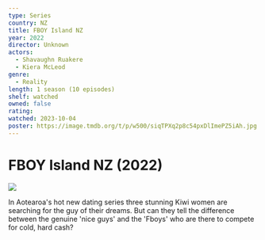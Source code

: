 ```yaml
---
type: Series
country: NZ
title: FBOY Island NZ
year: 2022
director: Unknown
actors:
  - Shavaughn Ruakere
  - Kiera McLeod
genre:
  - Reality
length: 1 season (10 episodes)
shelf: watched
owned: false
rating:
watched: 2023-10-04
poster: https://image.tmdb.org/t/p/w500/siqTPXq2p8c54pxDlImePZ5iAh.jpg
---
```


# FBOY Island NZ (2022)

![](https://image.tmdb.org/t/p/w500/siqTPXq2p8c54pxDlImePZ5iAh.jpg)

In Aotearoa's hot new dating series three stunning Kiwi women are searching for the guy of their dreams. But can they tell the difference between the genuine 'nice guys' and the 'Fboys' who are there to compete for cold, hard cash?